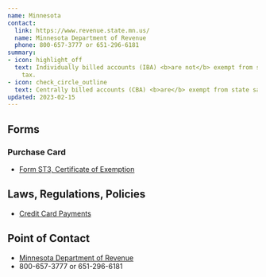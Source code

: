 ```yaml
---
name: Minnesota
contact:
  link: https://www.revenue.state.mn.us/
  name: Minnesota Department of Revenue
  phone: 800-657-3777 or 651-296-6181
summary:
- icon: highlight_off
  text: Individually billed accounts (IBA) <b>are not</b> exempt from state sales
    tax.
- icon: check_circle_outline
  text: Centrally billed accounts (CBA) <b>are</b> exempt from state sales tax.
updated: 2023-02-15
---
```


## Forms

### Purchase Card

* [Form ST3, Certificate of Exemption](https://www.revenue.state.mn.us/form-search?search_text=&field_document_type=All&field_audience=All&field_tax_type=176&field_tax_year=All)

## Laws, Regulations, Policies

* [Credit Card Payments](https://www.revenue.state.mn.us/guide/credit-card-payments)

## Point of Contact
- [Minnesota Department of Revenue](https://www.revenue.state.mn.us/)
- 800-657-3777 or 651-296-6181